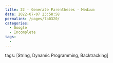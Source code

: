 ```yaml
---
title: 22 - Generate Parentheses - Medium
date: 2022-07-07 23:58:58
permalink: /pages/7a0320/
categories:
  - Google
  - Incomplete
tags:
  - 
---
```

tags: [String, Dynamic Programming, Backtracking]
